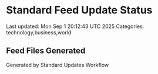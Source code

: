# Standard Feed Update Status
Last updated: Mon Sep  1 20:12:43 UTC 2025
Categories: technology,business,world

## Feed Files Generated

Generated by Standard Updates Workflow
